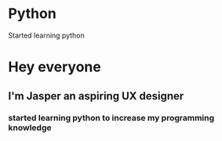 # Python
Started learning python
<h1> Hey everyone </h1>
<h2> I'm Jasper an aspiring UX designer </h2>
<h3>started learning python to increase my programming knowledge </h3>
